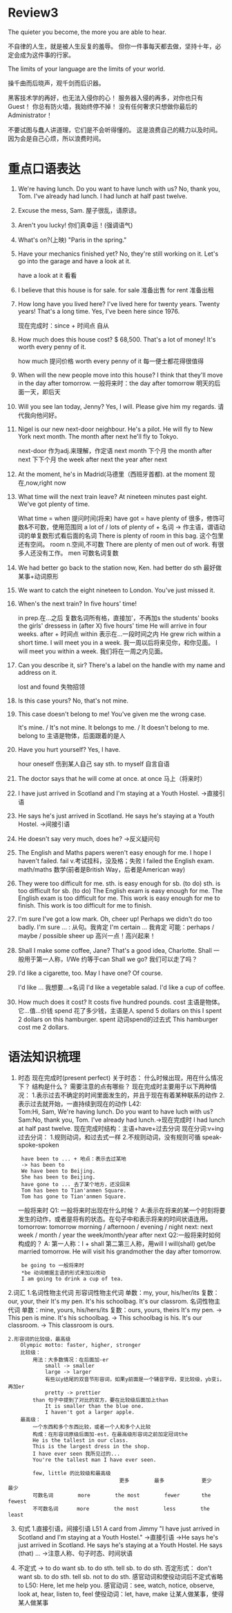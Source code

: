 # Review3

The quieter you become, the more you are able to hear.

不自律的人生，就是被人生反复的羞辱。
但你一件事每天都去做，坚持十年，必定会成为这件事的行家。

The limits of your language are the limits of your world.

操千曲而后晓声，观千剑而后识器。

黑客技术学的再好，也无法入侵你的心！
服务器入侵的再多，对你也只有Guest！
你总有防火墙，我始终停不掉！
没有任何奢求只想做你最后的Administrator！

不要试图与蠢人讲道理，它们是不会听得懂的。
这是浪费自己的精力以及时间。
因为会是自己心烦，所以浪费时间。

# 重点口语表达

1. We're having lunch.
   Do you want to have lunch with us?
   No, thank you, Tom.
   I've already had lunch. I had lunch at half past twelve.

2. Excuse the mess, Sam. 屋子很乱，请原谅。

3. Aren't you lucky! 你们真幸运！(强调语气)

4. What's on?(上映)
   "Paris in the spring."

5. Have your mechanics finished yet?
   No, they're still working on it.
   Let's go into the garage and have a look at it.

   have a look at it 看看

6. I believe that this house is for sale.
   for sale 准备出售
   for rent 准备出租

7. How long have you lived here?
   I've lived here for twenty years.
   Twenty years! That's a long time.
   Yes, I've been here since 1976.

   现在完成时：since + 时间点        自从

8. How much does this house cost?
   $ 68,500.
   That's a lot of money!
   It's worth every penny of it.

   how much 提问价格
   worth every penny of it  每一便士都花得很值得

9. When will the new people move into this house?
   I think that they'll move in the day after tomorrow.
   一般将来时：the day after tomorrow 明天的后面一天，即后天

10. Will you see lan today, Jenny?
    Yes, I will.
    Please give him my regards. 请代我向他问好。

11. Nigel is our new next-door neighbour.
    He's a pilot.
    He will fly to New York next month.
    The month after next he'll fly to Tokyo.

    next-door 作为adj.来理解，作定语
    next month 下个月
    the month after next 下下个月
    the week after next 
    the year after next

12. At the moment, he's in Madrid(马德里（西班牙首都).
    at the moment 现在,now,right now

13. What time will the next train leave?
    At nineteen minutes past eight.
    We've got plenty of time.

    What time = when 提问时间(将来)
    have got = have
    plenty of 很多，修饰可数&不可数，使用范围同 a lot of / lots of 
    plenty of + 名词 -> 作主语，谓语动词的单复数形式看后面的名词
    There is plenty of room in this bag. 这个包里还有空间。
    room n.空间,不可数
    There are plenty of men out of work. 有很多人还没有工作。
    men 可数名词复数

14. We had better go back to the station now, Ken.
    had better do sth 最好做某事+动词原形

15. We want to catch the eight nineteen to London.
    You've just missed it.

16. When's the next train?
    In five hours' time!

    in prep.在...之后
    复数名词所有格，直接加'，不再加s
    the students' books
    the girls' dressess
    in (after X) five hours' time
    He will arrive in four weeks.
    after + 时间点
    within 表示在...一段时间之内
    He grew rich within a short time.
    I will meet you in a week. 我一周以后将来见你，和你见面。
    I will meet you within a week. 我们将在一周之内见面。

17. Can you describe it, sir?
    There's a label on the handle with my name and address on it.

    lost and found 失物招领

18. Is this case yours?
    No, that's not mine.

19. This case doesn't belong to me!
    You've given me the wrong case.

    It's mine. / It's not mine.
    It belongs to me. / It doesn't belong to me.
    belong to 主语是物体，后面跟着的是人

20. Have you hurt yourself?
    Yes, I have.
    
    hour oneself 伤到某人自己
    say sth. to myself 自言自语

21. The doctor says that he will come at once.
    at once 马上（将来时）

22. I have just arrived in Scotland and I'm staying at a Youth Hostel.
    ->直接引语

23. He says he's just arrived in Scotland.
    He says he's staying at a Youth Hostel.
    ->间接引语

24. He doesn't say very much, does he?
    ->反义疑问句

25. The English and Maths papers weren't easy enough for me.
    I hope I haven't failed.
    fail v.考试挂科，没及格；失败
    I failed the English exam.
    math/maths 数学(前者是British Way，后者是American way)

26. They were too difficult for me.
    sth. is easy enough for sb. (to do)
    sth. is too difficult for sb. (to do)
    The English exam is easy enough for me.
    The English exam is too difficult for me.
    This work is easy enough for me to finish.
    This work is too difficult for me to finish.

27. I'm sure I've got a low mark.
    Oh, cheer up! Perhaps we didn't do too badly.
    I'm sure ... : 从句。我肯定
    I'm certain ... 我肯定
    可能：perhaps / maybe / possible
    sheer up 高兴一点！高兴起来！

28. Shall I make some coffee, Jane?
    That's a good idea, Charlotte.
    Shall 一般用于第一人称，I/We
    约等于can
    Shall we go? 我们可以走了吗？

29. I'd like a cigarette, too. May I have one?
    Of course.

    I'd like ... 我想要...+名词
    I'd like a vegetable salad.
    I'd like a cup of coffee.

30. How much does it cost?
    It costs five hundred pounds.
    cost 主语是物体。它...值...价钱
    spend 花了多少钱，主语是人
    spend 5 dollars on this
    I spent 2 dollars on this hamburger.
        spent 动词spend的过去式
    This hamburger cost me 2 dollars.

# 语法知识梳理

1. 时态
    现在完成时(present perfect)
        关于时态：
            什么时候出现，用在什么情况下？
            结构是什么？
            需要注意的点有哪些？
        现在完成时主要用于以下两种情况：
            1.表示过去不确定的时间里面发生的，并且于现在有着某种联系的动作
            2.表示过去就开始，一直持续到现在的动作
        L42:   
            Tom:Hi, Sam, We're having lunch.
                Do you want to have luch with us?
            Sam:No, thank you, Tom. I've already had lunch.->现在完成时
                I had lunch at half past twelve.
        现在完成时结构：主语+have+过去分词
            现在分词:v+ing
            过去分词：
                1.规则动词，和过去式一样
                2.不规则动词，没有规则可循
                speak-spoke-spoken
    
        have been to ... + 地点：表示去过某地
        -> has been to
        We have been to Beijing.
        She has been to Beijing.
        have gone to ... 去了某个地方，还没回来
        Tom has been to Tian'anmen Square.
        Tom has gone to Tian'anmen Square.

    一般将来时
        Q1: 一般将来时出现在什么时候？
            A:表示在将来的某一个时刻将要发生的动作，或者是将有的状态。在句子中和表示将来的时间状语连用。
            tomorrow: tomorrow morning / afternoon / evening / night
            next: next week / month / year 
                the week/month/year after next
        Q2:一般将来时如何构成的？
            A: 第一人称：I + shall
                第二第三人称，用will
            I will(shall) get/be married tomorrow.
            He will visit his grandmother the day after tomorrow.

        be going to 一般将来时
        *be 动词根据主语的形式来加以改动
        I am going to drink a cup of tea.

2.词汇
    1.名词性物主代词
        形容词性物主代词
            单数：my, your, his/her/its
            复数：our, your, their
            It's my pen.
            It's his schoolbag.
            It's our classrom.
        名词性物主代词
            单数：mine, yours, his/hers/its
            复数：ours, yours, theirs
            It's my pen. -> This pen is mine.
            It's his schoolbag. -> This schoolbag is his.
            It's our classroom. -> This classroom is ours.
    
    2.形容词的比较级，最高级
        Olympic motto: faster, higher, stronger
        比较级：
            用法：大多数情况：在后面加-er
                small -> smaller
                large -> larger
                有些以y结尾的双音节形容词，如果y前面是一个辅音字母，变比较级，yb变i，再加er
                pretty -> prettier
            than 句子中提到了对比的双方，要在比较级后面加上than
                It is smaller than the blue one.
                I haven't got a larger apple.
        最高级：
            一个东西和多个东西比较，或者一个人和多个人比较
            构成：在形容词原级后面加-est，在最高级形容词之前加定冠词the
            He is the tallest in our class.
            This is the largest dress in the shop.
            I have ever seen 我所见过的...
            You're the tallest man I have ever seen.

            few, little 的比较级和最高级
                                        更多        最多            更少        最少
            可数名词        more        the most        fewer       the fewest
            不可数名词      more        the most        less        the least

3. 句式
    1.直接引语，间接引语
        L51 A card from Jimmy
        "I have just arrived in Scotland and I'm staying at a Youth Hostel." ->直接引语
        ->He says he's just arrived in Scotland.
          He says he's staying at a Youth Hostel.
          He says (that) ... ->注意人称、句子时态、时间状语

3. 不定式 -> to do
    want sb. to do sth. 
    tell sb. to do sth.
    否定形式：
        don't want sb. to do sth.
        tell sb. not to do sth.
    感官动词和使役动词后不定式省略to
        L50: Here, let me help you.
        感官动词：see, watch, notice, observe, look at, hear, listen to, feel
        使役动词：let, have, make 让某人做某事，使得某人做某事